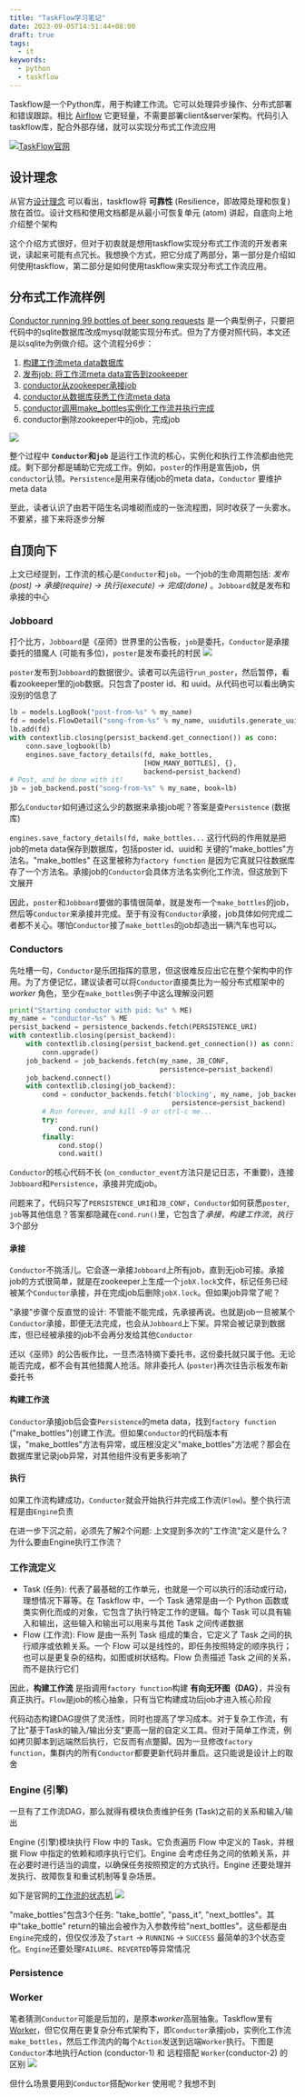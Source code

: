 ```yaml
---
title: "TaskFlow学习笔记"
date: 2023-09-05T14:51:44+08:00
draft: true
tags:
  - it
keywords:
  - python
  - taskflow
---
```


Taskflow是一个Python库，用于构建工作流。它可以处理异步操作、分布式部署和错误跟踪。相比 [Airflow](https://airflow.apache.org/) 它更轻量，不需要部署client&server架构。代码引入taskflow库，配合外部存储，就可以实现分布式工作流应用

[![TaskFlow官网](/img/taskflow_note/taskflow_icon.png#center)](https://wiki.openstack.org/wiki/TaskFlow)

## 设计理念
从官方[设计理念](https://wiki.openstack.org/wiki/TaskFlow/Paradigm_shifts) 可以看出，taskflow将 **可靠性** (Resilience，即故障处理和恢复) 放在首位。设计文档和使用文档都是从最小可恢复单元 (atom) 讲起，自底向上地介绍整个架构

这个介绍方式很好，但对于初衷就是想用taskflow实现分布式工作流的开发者来说，读起来可能有点冗长。我想换个方式，把它分成了两部分，第一部分是介绍如何使用taskflow，第二部分是如何使用taskflow来实现分布式工作流应用。

## 分布式工作流样例

[Conductor running 99 bottles of beer song requests](https://docs.openstack.org/taskflow/latest/user/examples.html#conductor-running-99-bottles-of-beer-song-requests) 是一个典型例子，只要把代码中的sqlite数据库改成mysql就能实现分布式。但为了方便对照代码，本文还是以sqlite为例做介绍。这个流程分6步：
1. [构建工作流meta data数据库](https://opendev.org/openstack/taskflow/src/branch/master//taskflow/examples/99_bottles.py#L185)
2. [发布job: 将工作流meta data宣告到zookeeper](https://opendev.org/openstack/taskflow/src/branch/master//taskflow/examples/99_bottles.py#L189)
3. [conductor从zookeeper承接job](https://opendev.org/openstack/taskflow/src/branch/master//taskflow/examples/99_bottles.py#L149)
4. [conductor从数据库获悉工作流meta data](https://opendev.org/openstack/taskflow/src/branch/master//taskflow/examples/99_bottles.py#L151)
5. [conductor调用make_bottles实例化工作流并执行完成](https://opendev.org/openstack/taskflow/src/branch/master//taskflow/examples/99_bottles.py#L157)
6. conductor删除zookeeper中的job，完成job

![](/img/taskflow_note/99_bottles.png#center)

整个过程中 **`Conductor`和`job`** 是运行工作流的核心，实例化和执行工作流都由他完成。剩下部分都是辅助它完成工作。例如，`poster`的作用是宣告job，供`conductor`认领。`Persistence`是用来存储job的meta data，`Conductor` 要维护meta data

至此，读者认识了由若干陌生名词堆砌而成的一张流程图，同时收获了一头雾水。不要紧，接下来将逐步分解

## 自顶向下

上文已经提到，工作流的核心是`Conductor`和`job`。一个job的生命周期包括: *发布(post) -> 承接(require) -> 执行(execute) -> 完成(done)* 。`Jobboard`就是发布和承接的中心

### Jobboard
打个比方，`Jobboard`是《巫师》世界里的公告板，`job`是委托，`Conductor`是承接委托的猎魔人 (可能有多位)，`poster`是发布委托的村民
![](/img/taskflow_note/notice_board.jpg#center)

`poster`发布到`Jobboard`的数据很少。读者可以先运行`run_poster`，然后暂停，看看zookeeper里的job数据。只包含了poster id、和 uuid。从代码也可以看出确实没别的信息了

```python
lb = models.LogBook("post-from-%s" % my_name)
fd = models.FlowDetail("song-from-%s" % my_name, uuidutils.generate_uuid())
lb.add(fd)
with contextlib.closing(persist_backend.get_connection()) as conn:
    conn.save_logbook(lb)
    engines.save_factory_details(fd, make_bottles, 
                                 [HOW_MANY_BOTTLES], {}, 
                                 backend=persist_backend)
# Post, and be done with it!
jb = job_backend.post("song-from-%s" % my_name, book=lb)
```

那么`Conductor`如何通过这么少的数据来承接job呢？答案是查`Persistence` (数据库)

`engines.save_factory_details(fd, make_bottles...` 这行代码的作用就是把job的meta data保存到数据库，包括poster id、uuid和 关键的"make_bottles"方法名。"make_bottles" 在这里被称为`factory function` 是因为它真就只往数据库存了一个方法名。承接job的`Conductor`会具体方法名实例化工作流，但这放到下文展开

因此，`poster`和`Jobboard`要做的事情很简单，就是发布一个`make_bottles`的job，然后等`Conductor`来承接并完成。至于有没有`Conductor`承接，job具体如何完成二者都不关心。哪怕`Conductor`接了`make_bottles`的job却造出一辆汽车也可以。

### Conductors
先吐槽一句，`Conductor`是乐团指挥的意思，但这很难反应出它在整个架构中的作用。为了方便记忆，建议读者可以将`Conductor`直接类比为一般分布式框架中的 *worker* 角色，至少在`make_bottles`例子中这么理解没问题

```python
print("Starting conductor with pid: %s" % ME)
my_name = "conductor-%s" % ME
persist_backend = persistence_backends.fetch(PERSISTENCE_URI)
with contextlib.closing(persist_backend):
    with contextlib.closing(persist_backend.get_connection()) as conn:
        conn.upgrade()
    job_backend = job_backends.fetch(my_name, JB_CONF,
                                     persistence=persist_backend)
    job_backend.connect()
    with contextlib.closing(job_backend):
        cond = conductor_backends.fetch('blocking', my_name, job_backend,
                                        persistence=persist_backend)
        # Run forever, and kill -9 or ctrl-c me...
        try:
            cond.run()
        finally:
            cond.stop()
            cond.wait()
```

`Conductor`的核心代码不长 (`on_conductor_event`方法只是记日志，不重要)，连接`Jobboard`和`Persistence`，承接并完成job。

问题来了，代码只写了`PERSISTENCE_URI`和`JB_CONF`，`Conductor`如何获悉`poster`, `job`等其他信息？答案都隐藏在`cond.run()`里，它包含了*承接*，*构建工作流*，*执行* 3个部分

#### 承接
`Conductor`不挑活儿。它会逐一承接`Jobboard`上所有job，直到无job可接。承接job的方式很简单，就是在zookeeper上生成一个`jobX.lock`文件，标记任务已经被某个`Conductor`承接，并在完成job后删除`jobX.lock`。但如果job异常了呢？

"承接"步骤个反直觉的设计: 不管能不能完成，先承接再说。也就是job一旦被某个`Conductor`承接，即便无法完成，也会从`Jobboard`上下架。异常会被记录到数据库，但已经被承接的job不会再分发给其他`Conductor`

还以《巫师》的公告板作比，一旦杰洛特摘下委托书，这份委托就只属于他。无论能否完成，都不会有其他猎魔人抢活。除非委托人 (`poster`)再次往告示板发布新委托书

#### 构建工作流
`Conductor`承接job后会查`Persistence`的meta data，找到`factory function` ("make_bottles")创建工作流。但如果`Conductor`的代码版本有误，"make_bottles"方法有异常，或压根没定义"make_bottles"方法呢？那会在数据库里记录job异常，对其他组件没有更多影响了

#### 执行
如果工作流构建成功，`Conductor`就会开始执行并完成工作流(`Flow`)。整个执行流程是由`Engine`负责

在进一步下沉之前，必须先了解2个问题: 上文提到多次的"工作流"定义是什么？为什么要由Engine执行工作流？

### 工作流定义
* Task (任务): 代表了最基础的工作单元，也就是一个可以执行的活动或行动，理想情况下幂等。在 Taskflow 中，一个 Task 通常是由一个 Python 函数或类实例化而成的对象，它包含了执行特定工作的逻辑。每个 Task 可以具有输入和输出，这些输入和输出可以用来与其他 Task 之间传递数据
* Flow (工作流): Flow 是由一系列 Task 组成的集合，它定义了 Task 之间的执行顺序或依赖关系。一个 Flow 可以是线性的，即任务按照特定的顺序执行；也可以是更复杂的结构，如图或树状结构。Flow 负责描述 Task 之间的关系，而不是执行它们

因此，**构建工作流** 是指调用`factory function`构建 **有向无环图（DAG）**，并没有真正执行。`Flow`是job的核心抽象，只有当它构建成功后job才进入核心阶段

代码动态构建DAG提供了灵活性，同时也提高了学习成本。对于复杂工作流，有了比"基于Task的输入/输出分支"更高一层的自定义工具。但对于简单工作流，例如拷贝脚本到远端然后执行，它反而有点蹩脚。因为一旦修改`factory function`，集群内的所有`Conductor`都要更新代码并重启。这只能说是设计上的取舍

### Engine (引擎)
一旦有了工作流DAG，那么就得有模块负责维护任务 (Task)之前的关系和输入/输出

Engine (引擎)模块执行 Flow 中的 Task。它负责遍历 Flow 中定义的 Task，并根据 Flow 中指定的依赖和顺序执行它们。Engine 会考虑任务之间的依赖关系，并在必要时进行适当的调度，以确保任务按照预定的方式执行。Engine 还要处理并发执行、故障恢复和重试机制等复杂场景。

如下是官网的[工作流的状态机](https://docs.openstack.org/taskflow/latest/user/states.html)
![](/img/taskflow_note/flow_states.svg#center)

"make_bottles"包含3个任务: "take_bottle", "pass_it", "next_bottles"。其中"take_bottle" return的输出会被作为入参数传给"next_bottles"。这些都是由`Engine`完成的，但仅仅涉及了`start` -> `RUNNING` -> `SUCCESS` 最简单的3个状态变化。`Engine`还要处理`FAILURE`、`REVERTED`等异常情况

### Persistence

### Worker
笔者猜测`Conductor`可能是后加的，是原本*worker*高层抽象。Taskflow里有 [Worker](https://docs.openstack.org/taskflow/latest/user/workers.html#workers)，但它仅用在更复杂分布式架构下，即`Conductor`承接job，实例化工作流`make_bottles`，然后工作流内的每个`Action`发送到远端`Worker`执行。下图是`Conductor`本地执行Action (conductor-1) 和 远程搭配 `Worker`(conductor-2) 的区别
![](/img/taskflow_note/worker_action_engine.png#center)

但什么场景要用到`Conductor`搭配`Worker` 使用呢？我想不到